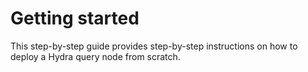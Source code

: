 # Getting started

This step-by-step guide provides step-by-step instructions on how to deploy a Hydra query node from scratch.
